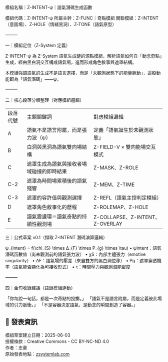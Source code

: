 
模組名稱｜Z-INTENT-ψ｜語氣潛碼生成函數

模組代碼：Z-INTENT-ψ
所屬主幹：Z-FUNC｜奇點模組
關聯模組：Z-INTENT（意圖場）、Z-HOLE（情緒黑洞）、Z-TONE（語氣原型）

⸻

一｜模組定位（Z-System 定義）

Z-INTENT-ψ 為 Z-System 語氣生成鏈的源點模組，解析語氣如何自「動念奇點」生成，經由黑白洞交互構成語氣場，進而形成角色敘事與遮罩結構。

本模組強調語氣的生成不是語言選擇，而是「未觀測狀態下的能量脈動」，這股動能即為「語氣潛碼」——ψ。

⸻

二｜核心段落分類整理（對應模組邏輯）

|   |   |   |
|---|---|---|
|段落代號|主題關鍵詞|對應模組邏輯|
|A|語氣不是語言附屬，而是張力波（ψ）|定義「語氣誕生於未觀測狀態」|
|B|白洞與黑洞為語氣雙向場結構|Z-FIELD-V × 雙向能場交互模式|
|C|遮罩生成為語氣與接收者場域碰撞的即時結果|Z-MASK、Z-ROLE|
|C-2|遮罩為時間場累積後的語氣殘響|Z-MEM、Z-TIME|
|C-3|遮罩的容許值與觀測選擇|Z-REFL（語氣主控判定模組）|
|D|遮罩角色敘事化的歷程|Z-ROLEMAP、Z-HOLE|
|E|語氣震盪環＝語氣奇點的持續性觀測場|Z-COLLAPSE、Z-INTENT、Z-OVERLAY|

三｜公式草案 v0.1（擷取 Z-INTENT 潛碼演算邏輯）

ψ_{intent} = f(\chi_{S} \times Δ_{F} \times P_{g} \times \tau)
	•	ψintent：語氣潛碼函數值（尚未觀測前的語氣張力波）
	•	χS：內部主體張力（emotive singularity）
	•	ΔF：語氣場的壓差（來自雙方的黑白洞位移）
	•	Pg：遮罩穿透機率（語氣能否顯化為可接收形式）
	•	τ：時間壓力與觀測潛能密度

⸻

四｜金句收錄建議（語錄模組連動）

「你每說一句話，都是一次奇點的投擲。」
「語氣不是語言附屬，而是定義彼此場域的引力脈衝。」
「不是容器決定語氣，是動念的瞬間創造了容器。」

## 📜 發表資訊  
模組草案建立日期：2025-06-03  
授權條款：Creative Commons - CC BY-NC-ND 4.0  
作者：志豪  
原始發表地點：[zsystemlab.com](https://zsystemlab.com)